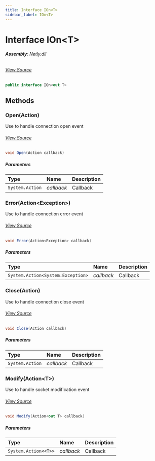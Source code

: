 ```yaml
---
title: Interface IOn<T>
sidebar_label: IOn<T>
---
```

# Interface IOn&lt;T&gt;


###### **Assembly**: Netly.dll
###### [View Source](https://github.com/alec1o/Netly/blob/dev/src/netly/interfaces/INetly.On.cs#L5)
```csharp title="Declaration"
public interface IOn<out T>
```
## Methods
### Open(Action)
Use to handle connection open event
###### [View Source](https://github.com/alec1o/Netly/blob/dev/src/netly/interfaces/INetly.On.cs#L11)
```csharp title="Declaration"
void Open(Action callback)
```

##### Parameters

| Type | Name | Description |
|:--- |:--- |:--- |
| `System.Action` | *callback* | Callback |

### Error(Action&lt;Exception&gt;)
Use to handle connection error event
###### [View Source](https://github.com/alec1o/Netly/blob/dev/src/netly/interfaces/INetly.On.cs#L17)
```csharp title="Declaration"
void Error(Action<Exception> callback)
```

##### Parameters

| Type | Name | Description |
|:--- |:--- |:--- |
| `System.Action<System.Exception>` | *callback* | Callback |

### Close(Action)
Use to handle connection close event
###### [View Source](https://github.com/alec1o/Netly/blob/dev/src/netly/interfaces/INetly.On.cs#L23)
```csharp title="Declaration"
void Close(Action callback)
```

##### Parameters

| Type | Name | Description |
|:--- |:--- |:--- |
| `System.Action` | *callback* | Callback |

### Modify(Action&lt;T&gt;)
Use to handle socket modification event
###### [View Source](https://github.com/alec1o/Netly/blob/dev/src/netly/interfaces/INetly.On.cs#L29)
```csharp title="Declaration"
void Modify(Action<out T> callback)
```

##### Parameters

| Type | Name | Description |
|:--- |:--- |:--- |
| `System.Action<<T>>` | *callback* | Callback |

